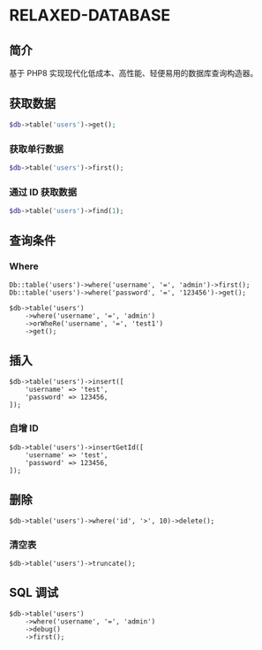 # RELAXED-DATABASE

## 简介

基于 PHP8 实现现代化低成本、高性能、轻便易用的数据库查询构造器。

## 获取数据

```php
$db->table('users')->get();
```

### 获取单行数据

```php
$db->table('users')->first();
```

### 通过 ID 获取数据

```php
$db->table('users')->find(1);
```

## 查询条件

### Where

```
Db::table('users')->where('username', '=', 'admin')->first();
Db::table('users')->where('password', '=', '123456')->get();

$db->table('users')
    ->where('username', '=', 'admin')
    ->orWheRe('username', '=', 'test1')
    ->get();
```

## 插入

```
$db->table('users')->insert([
    'username' => 'test',
    'password' => 123456,
]);
```

### 自增 ID

```
$db->table('users')->insertGetId([
    'username' => 'test',
    'password' => 123456,
]);
```

## 删除

```
$db->table('users')->where('id', '>', 10)->delete();
```

### 清空表

```
$db->table('users')->truncate();
```

## SQL 调试

```
$db->table('users')
    ->where('username', '=', 'admin')
    ->debug()
    ->first();
```